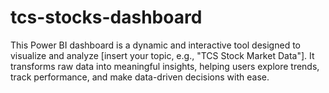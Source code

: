 # tcs-stocks-dashboard
This Power BI dashboard is a dynamic and interactive tool designed to visualize and analyze [insert your topic, e.g., "TCS Stock Market Data"]. It transforms raw data into meaningful insights, helping users explore trends, track performance, and make data-driven decisions with ease.

